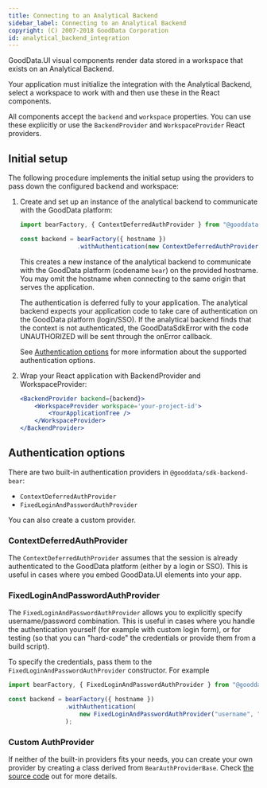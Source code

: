 ```yaml
---
title: Connecting to an Analytical Backend
sidebar_label: Connecting to an Analytical Backend
copyright: (C) 2007-2018 GoodData Corporation
id: analytical_backend_integration
---
```


GoodData.UI visual components render data stored in a workspace that exists on an Analytical Backend.

Your application must initialize the integration with the Analytical Backend, select a workspace to work with and then
use these in the React components.

All components accept the `backend` and `workspace` properties. You can use these explicitly or use the `BackendProvider` and `WorkspaceProvider` React providers.

## Initial setup

The following procedure implements the initial setup using the providers to pass down the configured backend and workspace:

1.  Create and set up an instance of the analytical backend to communicate with the GoodData platform:

    ```javascript
    import bearFactory, { ContextDeferredAuthProvider } from "@gooddata/sdk-backend-bear";

    const backend = bearFactory({ hostname })
                    .withAuthentication(new ContextDeferredAuthProvider());
    ```

    This creates a new instance of the analytical backend to communicate with the GoodData platform (codename `bear`) on
    the provided hostname. You may omit the hostname when connecting to the same origin that serves the application.

    The authentication is deferred fully to your application. The analytical backend expects your application code to take
    care of authentication on the GoodData platform (login/SSO). If the analytical backend finds that the context is not
    authenticated, the GoodDataSdkError with the code UNAUTHORIZED will be sent through the onError callback.

    See [Authentication options](02_start__connecting_backend.md#authentication-options) for more information about the supported authentication options.

2.  Wrap your React application with BackendProvider and WorkspaceProvider:

    ```jsx
    <BackendProvider backend={backend}>
        <WorkspaceProvider workspace='your-project-id'>
            <YourApplicationTree />
        </WorkspaceProvider>
    </BackendProvider>
    ```

## Authentication options

There are two built-in authentication providers in `@gooddata/sdk-backend-bear`:

* `ContextDeferredAuthProvider`
* `FixedLoginAndPasswordAuthProvider`

You can also create a custom provider.

### ContextDeferredAuthProvider

The `ContextDeferredAuthProvider` assumes that the session is already authenticated to the GoodData platform (either by a login or SSO).
This is useful in cases where you embed GoodData.UI elements into your app.

### FixedLoginAndPasswordAuthProvider

The `FixedLoginAndPasswordAuthProvider` allows you to explicitly specify username/password combination.
This is useful in cases where you handle the authentication yourself (for example with custom login form),
or for testing (so that you can "hard-code" the credentials or provide them from a build script).

To specify the credentials, pass them to the `FixedLoginAndPasswordAuthProvider` constructor. For example

```js
import bearFactory, { FixedLoginAndPasswordAuthProvider } from "@gooddata/sdk-backend-bear";

const backend = bearFactory({ hostname })
                .withAuthentication(
                    new FixedLoginAndPasswordAuthProvider("username", "password")
                );
```

### Custom AuthProvider

If neither of the built-in providers fits your needs, you can create your own provider by creating a class derived from `BearAuthProviderBase`.
Check [the source code](https://github.com/gooddata/gooddata-ui-sdk/blob/master/libs/sdk-backend-bear/src/auth.ts) out for more details.
